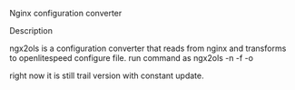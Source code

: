 Nginx configuration converter
 
Description

ngx2ols is a configuration converter that reads from nginx and transforms to openlitespeed configure file. 
run command as 
ngx2ols -n <nginx config path> -f <nginx config file> -o <open openlitespeed output path>

right now it is still trail version with constant update.

